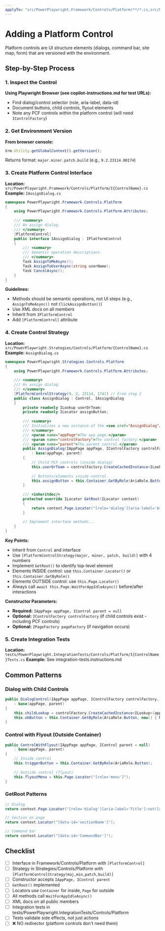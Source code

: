 ```yaml
---
applyTo: "src/PowerPlaywright.Framework/Controls/Platform/**/*.cs,src/PowerPlaywright.Strategies/Controls/Platform/**/*.cs"
---
```


# Adding a Platform Control

Platform controls are UI structure elements (dialogs, command bar, site map, form) that are versioned with the environment.

## Step-by-Step Process

### 1. Inspect the Control
**Using Playwright Browser (see copilot-instructions.md for test URLs):**
- Find dialog/control selector (role, aria-label, data-id)
- Document buttons, child controls, flyout elements
- Note any PCF controls within the platform control (will need `IControlFactory`)

### 2. Get Environment Version
**From browser console:**
```javascript
Xrm.Utility.getGlobalContext().getVersion();
```
Returns format: `major.minor.patch.build` (e.g., `9.2.23114.00174`)

### 3. Create Platform Control Interface
**Location:** `src/PowerPlaywright.Framework/Controls/Platform/I{ControlName}.cs`
**Example:** `IAssignDialog.cs`

```csharp
namespace PowerPlaywright.Framework.Controls.Platform
{
    using PowerPlaywright.Framework.Controls.Platform.Attributes;
    
    /// <summary>
    /// An assign dialog.
    /// </summary>
    [PlatformControl]
    public interface IAssignDialog : IPlatformControl
    {
        /// <summary>
        /// Semantic operation descriptions.
        /// </summary>
        Task AssignToMeAsync();
        Task AssignToUserAsync(string userName);
        Task CancelAsync();
    }
}
```

**Guidelines:**
- Methods should be semantic operations, not UI steps (e.g., `AssignToMeAsync()` not `ClickAssignButton()`)
- Use XML docs on all members
- Inherit from `IPlatformControl`
- Add `[PlatformControl]` attribute

### 4. Create Control Strategy
**Location:** `src/PowerPlaywright.Strategies/Controls/Platform/{ControlName}.cs`
**Example:** `AssignDialog.cs`

```csharp
namespace PowerPlaywright.Strategies.Controls.Platform
{
    using PowerPlaywright.Framework.Controls.Platform.Attributes;
    
    /// <summary>
    /// An assign dialog.
    /// </summary>
    [PlatformControlStrategy(9, 2, 23114, 174)] // From step 2
    public class AssignDialog : Control, IAssignDialog
    {
        private readonly ILookup userOrTeam;
        private readonly ILocator assignButton;
        
        /// <summary>
        /// Initializes a new instance of the <see cref="AssignDialog"/> class.
        /// </summary>
        /// <param name="appPage">The app page.</param>
        /// <param name="controlFactory">The control factory.</param>
        /// <param name="parent">The parent control.</param>
        public AssignDialog(IAppPage appPage, IControlFactory controlFactory, IControl parent = null)
            : base(appPage, parent)
        {
            // Child PCF controls (inside dialog)
            this.userOrTeam = controlFactory.CreateCachedInstance<ILookup>(appPage, "fieldName", this);
            
            // Buttons/elements inside control
            this.assignButton = this.Container.GetByRole(AriaRole.Button, new() { Name = "Assign" });
        }
        
        /// <inheritdoc/>
        protected override ILocator GetRoot(ILocator context)
        {
            return context.Page.Locator("[role='dialog'][aria-label='Assign']:not([aria-hidden='true'])");
        }
        
        // Implement interface methods...
    }
}
```

**Key Points:**
- Inherit from `Control` and interface
- Use `[PlatformControlStrategy(major, minor, patch, build)]` with 4 numbers
- Implement `GetRoot()` to identify top-level element
- Elements INSIDE control: use `this.Container.Locator()` or `this.Container.GetByRole()`
- Elements OUTSIDE control: use `this.Page.Locator()`
- Always call `await this.Page.WaitForAppIdleAsync()` before/after interactions

**Constructor Parameters:**
- **Required:** `IAppPage appPage, IControl parent = null`
- **Optional:** `IControlFactory controlFactory` (if child controls exist - including PCF controls)
- **Optional:** `IPageFactory pageFactory` (if navigation occurs)

### 5. Create Integration Tests
**Location:** `tests/PowerPlaywright.IntegrationTests/Controls/Platform/I{ControlName}Tests.cs`
**Example:** See integration-tests.instructions.md

## Common Patterns

### Dialog with Child Controls
```csharp
public DialogControl(IAppPage appPage, IControlFactory controlFactory, IControl parent = null)
    : base(appPage, parent)
{
    this.childLookup = controlFactory.CreateCachedInstance<ILookup>(appPage, "fieldName", this);
    this.okButton = this.Container.GetByRole(AriaRole.Button, new() { Name = "OK" });
}
```

### Control with Flyout (Outside Container)
```csharp
public ControlWithFlyout(IAppPage appPage, IControl parent = null)
    : base(appPage, parent)
{
    // Inside control
    this.triggerButton = this.Container.GetByRole(AriaRole.Button);
    
    // Outside control (flyout)
    this.flyoutMenu = this.Page.Locator("[role='menu']");
}
```

### GetRoot Patterns
```csharp
// Dialog
return context.Page.Locator("[role='dialog'][aria-label='Title']:not([aria-hidden='true'])");

// Section on page
return context.Locator("[data-id='sectionName']");

// Command bar
return context.Locator("[data-id='CommandBar']");
```

## Checklist
- [ ] Interface in Framework/Controls/Platform with `[PlatformControl]`
- [ ] Strategy in Strategies/Controls/Platform with `[PlatformControlStrategy(maj,min,patch,build)]`
- [ ] Constructor accepts `IAppPage, IControl parent`
- [ ] `GetRoot()` implemented
- [ ] Locators use `Container` for inside, `Page` for outside
- [ ] All methods call `WaitForAppIdleAsync()`
- [ ] XML docs on all public members
- [ ] Integration tests in tests/PowerPlaywright.IntegrationTests/Controls/Platform
- [ ] Tests validate side effects, not just actions
- [ ] ❌ NO redirector (platform controls don't need them)